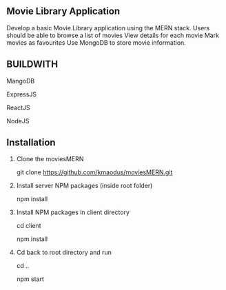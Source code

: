 ## Movie Library Application


Develop a basic Movie Library application using the MERN stack.
Users should be able to browse a list of movies 
View details for each movie 
Mark movies as favourites 
Use MongoDB to store movie information.

## BUILDWITH

   MangoDB
   
   ExpressJS
   
   ReactJS
   
   NodeJS

## Installation

1. Clone the moviesMERN

   git clone https://github.com/kmaodus/moviesMERN.git

2. Install server NPM packages (inside root folder)

   npm install

3. Install NPM packages in client directory

   cd client
   
   npm install

5. Cd back to root directory and run

   cd ..
   
   npm start
